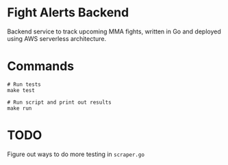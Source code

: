 # Fight Alerts Backend

Backend service to track upcoming MMA fights, written in Go and deployed using AWS serverless architecture.

# Commands

```
# Run tests
make test

# Run script and print out results
make run
```

# TODO
Figure out ways to do more testing in `scraper.go`
